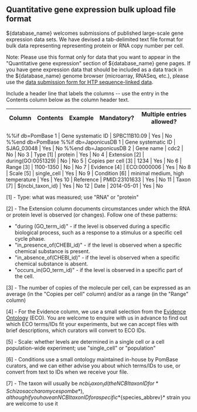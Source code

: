 ## Quantitative gene expression bulk upload file format

${database_name} welcomes submissions of published large-scale gene expression
data sets. We have devised a tab-delimited text file format for bulk
data representing representing protein or RNA copy number per cell.

Note: Please use this format only for data that you want to appear in
the "Quantitative gene expression" section of ${database_name} gene pages. If
you have gene expression data that should be included as a data track
in the ${database_name} genome browser (microarray, RNASeq, etc.), please use
the [data submission form for HTP sequence-linked data](documentation/data-submission-form-for-HTP-sequence-linked-data).

Include a header line that labels the columns -- use the entry in the
Contents column below as the column header text.

Column | Contents | Example | Mandatory? | Multiple entries allowed?
-------|----------|---------|------------|--------------------------
%%if db=PomBase
1 | Gene systematic ID | SPBC11B10.09 | Yes | No
%%end db=PomBase
%%if db=JaponicusDB
1 | Gene systematic ID | SJAG_03048 | Yes | No
%%end db=JaponicusDB
2 | Gene name | cdc2 | No | No
3 | Type [1] | protein | Yes | No
4 | Extension [2] | during(GO:0051329) | No | No
5 | Copies per cell [3] | 1234 | Yes | No
6 | Range [3] | 1100-1350 | No | No
7 | Evidence [4] | ECO:0000006 | Yes | No
8 | Scale [5] | single_cell | Yes | No
9 | Condition [6] | minimal medium, high temperature | Yes | Yes
10 | Reference | PMID:23101633 | Yes | No
11 | Taxon [7] | ${ncbi_taxon_id} | Yes | No
12 | Date | 2014-05-01 | Yes | No

[1] - Type: what was measured; use "RNA" or "protein"

[2] - The Extension column documents circumstances under which the RNA
    or protein level is observed (or changes). Follow one of these
    patterns: 
- "during (GO_term_id)" - if the level is observed during a specific biological
  process, such as a response to a stimulus or a specific cell cycle phase.
- "in_presence_of(CHEBI_id)" - if the level is observed when a
  specific chemical substance is present.
- "in_absence_of(CHEBI_id)" - if the level is observed when a
  specific chemical substance is absent.
- "occurs_in(GO_term_id)" - if the level is observed in a
  specific part of the cell.
  
[3] - The number of copies of the molecule per cell, can be expressed
    as an average (in the "Copies per cell" column) and/or as a range 
    (in the "Range" column)
    
[4] - For the Evidence column, we use a small selection from the
    [Evidence Ontology](http://www.evidenceontology.org/) (ECO). You
    are welcome to enquire with us in advance to find out which ECO
    terms/IDs fit your experiments, but we can accept files with brief
    descriptions, which curators will convert to ECO IDs.
    
[5] - Scale: whether levels are determined in a single cell or a cell
    population-wide experiment; use "single_cell" or "population"
    
[6] - Conditions use a small ontology maintained in-house by PomBase
    curators, and we can either advise you about which terms/IDs to
    use, or convert from text to IDs when we receive your file.

[7] - The taxon will usually be ${ncbi_taxon_id} (the NCBI taxon ID for
    *Schizosaccharomyces pombe*), although if you have an NCBI taxon ID
    for a specific *${species_abbrev}* strain you are welcome to use it
